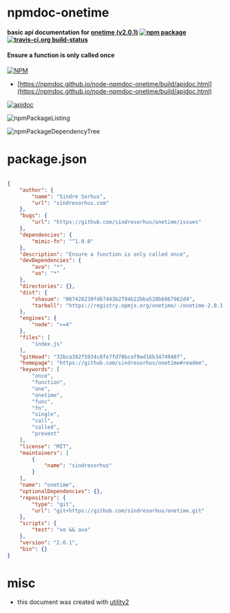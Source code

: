 # npmdoc-onetime

#### basic api documentation for  [onetime (v2.0.1)](https://github.com/sindresorhus/onetime#readme)  [![npm package](https://img.shields.io/npm/v/npmdoc-onetime.svg?style=flat-square)](https://www.npmjs.org/package/npmdoc-onetime) [![travis-ci.org build-status](https://api.travis-ci.org/npmdoc/node-npmdoc-onetime.svg)](https://travis-ci.org/npmdoc/node-npmdoc-onetime)

#### Ensure a function is only called once

[![NPM](https://nodei.co/npm/onetime.png?downloads=true&downloadRank=true&stars=true)](https://www.npmjs.com/package/onetime)

- [https://npmdoc.github.io/node-npmdoc-onetime/build/apidoc.html](https://npmdoc.github.io/node-npmdoc-onetime/build/apidoc.html)

[![apidoc](https://npmdoc.github.io/node-npmdoc-onetime/build/screenCapture.buildCi.browser.%252Ftmp%252Fbuild%252Fapidoc.html.png)](https://npmdoc.github.io/node-npmdoc-onetime/build/apidoc.html)

![npmPackageListing](https://npmdoc.github.io/node-npmdoc-onetime/build/screenCapture.npmPackageListing.svg)

![npmPackageDependencyTree](https://npmdoc.github.io/node-npmdoc-onetime/build/screenCapture.npmPackageDependencyTree.svg)



# package.json

```json

{
    "author": {
        "name": "Sindre Sorhus",
        "url": "sindresorhus.com"
    },
    "bugs": {
        "url": "https://github.com/sindresorhus/onetime/issues"
    },
    "dependencies": {
        "mimic-fn": "^1.0.0"
    },
    "description": "Ensure a function is only called once",
    "devDependencies": {
        "ava": "*",
        "xo": "*"
    },
    "directories": {},
    "dist": {
        "shasum": "067428230fd67443b2794b22bba528b6867962d4",
        "tarball": "https://registry.npmjs.org/onetime/-/onetime-2.0.1.tgz"
    },
    "engines": {
        "node": ">=4"
    },
    "files": [
        "index.js"
    ],
    "gitHead": "32bca382f5934c8fe7fd78bcef9ad16b3474948f",
    "homepage": "https://github.com/sindresorhus/onetime#readme",
    "keywords": [
        "once",
        "function",
        "one",
        "onetime",
        "func",
        "fn",
        "single",
        "call",
        "called",
        "prevent"
    ],
    "license": "MIT",
    "maintainers": [
        {
            "name": "sindresorhus"
        }
    ],
    "name": "onetime",
    "optionalDependencies": {},
    "repository": {
        "type": "git",
        "url": "git+https://github.com/sindresorhus/onetime.git"
    },
    "scripts": {
        "test": "xo && ava"
    },
    "version": "2.0.1",
    "bin": {}
}
```



# misc
- this document was created with [utility2](https://github.com/kaizhu256/node-utility2)
